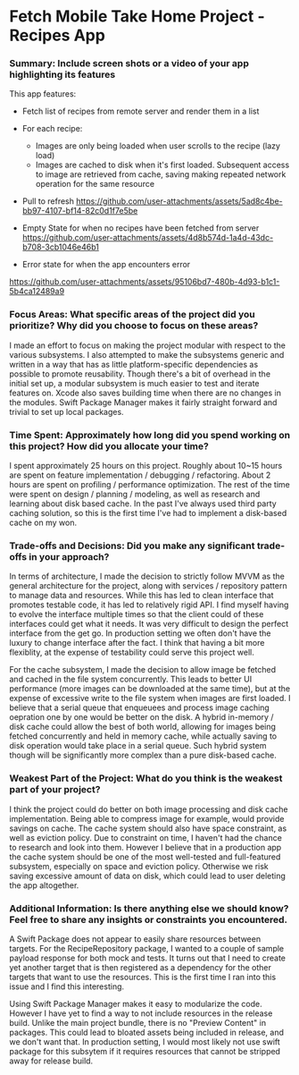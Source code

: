 #  Fetch Mobile Take Home Project - Recipes App


### Summary: Include screen shots or a video of your app highlighting its features

This app features: 
- Fetch list of recipes from remote server and render them in a list
- For each recipe:
  - Images are only being loaded when user scrolls to the recipe (lazy load)
  - Images are cached to disk when it's first loaded.  Subsequent access to image are retrieved from cache, saving making repeated network operation for the same resource
- Pull to refresh
https://github.com/user-attachments/assets/5ad8c4be-bb97-4107-bf14-82c0d1f7e5be

- Empty State for when no recipes have been fetched from server
https://github.com/user-attachments/assets/4d8b574d-1a4d-43dc-b708-3cb1046e46b1

- Error state for when the app encounters error

https://github.com/user-attachments/assets/95106bd7-480b-4d93-b1c1-5b4ca12489a9

### Focus Areas: What specific areas of the project did you prioritize? Why did you choose to focus on these areas?

I made an effort to focus on making the project modular with respect to the various subsystems.  I also attempted to make the subsystems generic and written in a way that has as little platform-specific dependencies as possible to promote reusability.  Though there's a bit of overhead in the initial set up, a modular subsystem is much easier to test and iterate features on.  Xcode also saves building time when there are no changes in the modules.  Swift Package Manager makes it fairly straight forward and trivial to set up local packages.  

### Time Spent: Approximately how long did you spend working on this project? How did you allocate your time?

I spent approximately 25 hours on this project.  Roughly about 10~15 hours are spent on feature implementation / debugging / refactoring.  About 2 hours are spent on profiling / performance optimization.  The rest of the time were spent on design / planning / modeling, as well as research and learning about disk based cache.  In the past I've always used third party caching solution, so this is the first time I've had to implement a disk-based cache on my won.

### Trade-offs and Decisions: Did you make any significant trade-offs in your approach?

In terms of architecture, I made the decision to strictly follow MVVM as the general architecture for the project, along with services / repository pattern to manage data and resources.  While this has led to clean interface that promotes testable code, it has led to relatively rigid API.  I find myself having to evolve the interface multiple times so that the client could of these interfaces could get what it needs.  It was very difficult to design the perfect interface from the get go.  In production setting we often don't have the luxury to change interface after the fact.  I think that having a bit more flexiblity, at the expense of testability could serve this project well. 

For the cache subsystem, I made the decision to allow image be fetched and cached in the file system concurrently.  This leads to better UI performance (more images can be downloaded at the same time), but at the expense of excessive write to the file system when images are first loaded.  I believe that a serial queue that enqueuees and process image caching oepration one by one would be better on the disk.  A hybrid in-memory / disk cache could allow the best of both world, allowing for images being fetched concurrently and held in memory cache, while actually saving to disk operation would take place in a serial queue.  Such hybrid system though will be significantly more complex than a pure disk-based cache.  

### Weakest Part of the Project: What do you think is the weakest part of your project?

I think the project could do better on both image processing and disk cache implementation.  Being able to compress image for example, would provide savings on cache.  The cache system should also have space constraint, as well as eviction policy.  Due to constraint on time, I haven't had the chance to research and look into them. However I believe that in a production app the cache system should be one of the most well-tested and full-featured subsystem, especially on space and eviction policy.  Otherwise we risk saving excessive amount of data on disk, which could lead to user deleting the app altogether.  


### Additional Information: Is there anything else we should know? Feel free to share any insights or constraints you encountered.

A Swift Package does not appear to easily share resources between targets.  For the RecipeRepository package, I wanted to a couple of sample payload response for both mock and tests.  It turns out that I need to create yet another target that is then registered as a dependency for the other targets that want to use the resources.  This is the first time I ran into this issue and I find this interesting.  

Using Swift Package Manager makes it easy to modularize the code.  However I have yet to find a way to not include resources in the release build.  Unlike the main project bundle, there is no "Preview Content" in packages.  This could lead to bloated assets being included in release, and we don't want that.  In production setting, I would most likely not use swift package for this subsytem if it requires resources that cannot be stripped away for release build.  
